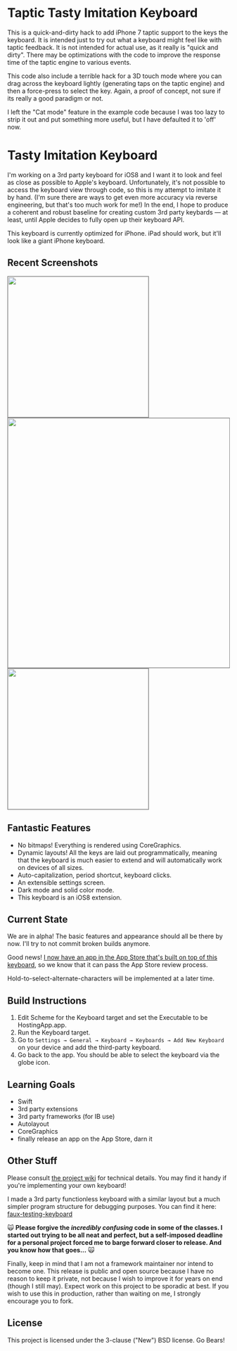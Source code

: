 # Taptic Tasty Imitation Keyboard

This is a quick-and-dirty hack to add iPhone 7 taptic support to the keys the keyboard.  It is intended just to try out what a keyboard might feel like with taptic feedback.  It is not intended for actual use, as it really is "quick and dirty".  There may be optimizations with the code to improve the response time of the taptic engine to various events.

This code also include a terrible hack for a 3D touch mode where you can drag across the keyboard lightly (generating taps on the taptic engine) and then a force-press to select the key.  Again, a proof of concept, not sure if its really a good paradigm or not.

I left the "Cat mode" feature in the example code because I was too lazy to strip it out and put something more useful, but I have defaulted it to 'off' now.

# Tasty Imitation Keyboard

I'm working on a 3rd party keyboard for iOS8 and I want it to look and feel as close as possible to Apple's keyboard. Unfortunately, it's not possible to access the keyboard view through code, so this is my attempt to imitate it by hand. (I'm sure there are ways to get even more accuracy via reverse engineering, but that's too much work for me!) In the end, I hope to produce a coherent and robust baseline for creating custom 3rd party keybards — at least, until Apple decides to fully open up their keyboard API.

This keyboard is currently optimized for iPhone. iPad should work, but it'll look like a giant iPhone keyboard.

## Recent Screenshots

<img style="border: gray 1px solid;" width="320px" src="./Screenshot-Portrait.png"></img>
<img style="border: gray 1px solid;" width="568px" src="./Screenshot-Landscape.png"></img>
<img style="border: gray 1px solid;" width="320px" src="./Settings-Portrait.png"></img>

## Fantastic Features

* No bitmaps! Everything is rendered using CoreGraphics.
* Dynamic layouts! All the keys are laid out programmatically, meaning that the keyboard is much easier to extend and will automatically work on devices of all sizes.
* Auto-capitalization, period shortcut, keyboard clicks.
* An extensible settings screen.
* Dark mode and solid color mode.
* This keyboard is an iOS8 extension.

## Current State

We are in alpha! The basic features and appearance should all be there by now. I'll try to not commit broken builds anymore.

Good news! [I now have an app in the App Store that's built on top of this keyboard](http://translit-keyboard.archagon.net), so we know that it can pass the App Store review process.

Hold-to-select-alternate-characters will be implemented at a later time.

## Build Instructions

1. Edit Scheme for the Keyboard target and set the Executable to be HostingApp.app.
2. Run the Keyboard target.
3. Go to `Settings → General → Keyboard → Keyboards → Add New Keyboard` on your device and add the third-party keyboard.
4. Go back to the app. You should be able to select the keyboard via the globe icon.

## Learning Goals

* Swift
* 3rd party extensions
* 3rd party frameworks (for IB use)
* Autolayout
* CoreGraphics
* finally release an app on the App Store, darn it

## Other Stuff

Please consult [the project wiki](https://github.com/archagon/tasty-imitation-keyboard/wiki) for technical details. You may find it handy if you're implementing your own keyboard!

I made a 3rd party functionless keyboard with a similar layout but a much simpler program structure for debugging purposes. You can find it here: [faux-testing-keyboard](https://github.com/archagon/faux-testing-keyboard)

🙀 **Please forgive the *incredibly confusing* code in some of the classes. I started out trying to be all neat and perfect, but a self-imposed deadline for a personal project forced me to barge forward closer to release. And you know how that goes...** 🙀

Finally, keep in mind that I am not a framework maintainer nor intend to become one. This release is public and open source because I have no reason to keep it private, not because I wish to improve it for years on end (though I still may). Expect work on this project to be sporadic at best. If you wish to use this in production, rather than waiting on me, I strongly encourage you to fork.

## License

This project is licensed under the 3-clause ("New") BSD license. Go Bears!